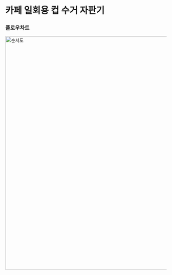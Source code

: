 # 카페 일회용 컵 수거 자판기

### 플로우차트
<img width="731" alt="순서도" src="https://user-images.githubusercontent.com/99372040/174710589-58fb6491-bfc4-4a33-bbe4-22f739ed6b78.png">

